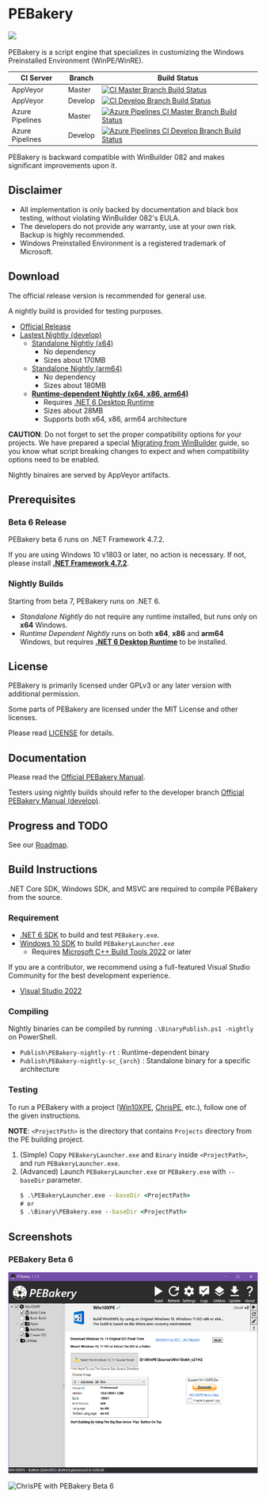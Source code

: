 # PEBakery

<div style="text-align: left">
    <img src="./Image/Banner.svg" height="140">
</div>

PEBakery is a script engine that specializes in customizing the Windows Preinstalled Environment (WinPE/WinRE).

| CI Server       | Branch  | Build Status   |
|-----------------|---------|----------------|
| AppVeyor        | Master  | [![CI Master Branch Build Status](https://ci.appveyor.com/api/projects/status/j3p0v26j7nky0bvu/branch/master?svg=true)](https://ci.appveyor.com/project/ied206/pebakery/branch/master) |
| AppVeyor        | Develop | [![CI Develop Branch Build Status](https://ci.appveyor.com/api/projects/status/j3p0v26j7nky0bvu/branch/develop?svg=true)](https://ci.appveyor.com/project/ied206/pebakery/branch/develop) |
| Azure Pipelines | Master  | [![Azure Pipelines CI Master Branch Build Status](https://dev.azure.com/ied206/pebakery/_apis/build/status/pebakery.pebakery?branchName=master)](https://dev.azure.com/ied206/pebakery/_build/latest?definitionId=5&branchName=master) |
| Azure Pipelines | Develop | [![Azure Pipelines CI Develop Branch Build Status](https://dev.azure.com/ied206/pebakery/_apis/build/status/pebakery.pebakery?branchName=develop)](https://dev.azure.com/ied206/pebakery/_build/latest?definitionId=5&branchName=develop) |

PEBakery is backward compatible with WinBuilder 082 and makes significant improvements upon it.

## Disclaimer

- All implementation is only backed by documentation and black box testing, without violating WinBuilder 082's EULA.
- The developers do not provide any warranty, use at your own risk. Backup is highly recommended.
- Windows Preinstalled Environment is a registered trademark of Microsoft.

## Download

The official release version is recommended for general use.

A nightly build is provided for testing purposes. 

- [Official Release](https://github.com/pebakery/pebakery/releases)
- [Lastest Nightly (develop)](https://ci.appveyor.com/project/ied206/pebakery/build/artifacts?branch=develop)
    - [Standalone Nightly (x64)](https://ci.appveyor.com/api/projects/ied206/PEBakery/artifacts/Publish/PEBakery-nightly-sc_x64.7z?branch=develop)
      - No dependency
      - Sizes about 170MB
    - [Standalone Nightly (arm64)](https://ci.appveyor.com/api/projects/ied206/PEBakery/artifacts/Publish/PEBakery-nightly-sc_arm64.7z?branch=develop)
      - No dependency
      - Sizes about 180MB
    - **[Runtime-dependent Nightly (x64, x86, arm64)](https://ci.appveyor.com/api/projects/ied206/PEBakery/artifacts/Publish/PEBakery-nightly-rt.7z?branch=develop)**
      - Requires [.NET 6 Desktop Runtime](https://dotnet.microsoft.com/en-us/download/dotnet/6.0/runtime)
      - Sizes about 28MB
      - Supports both x64, x86, arm64 architecture

**CAUTION**: Do not forget to set the proper compatibility options for your projects. We have prepared a special [Migrating from WinBuilder](https://github.com/pebakery/pebakery-docs/blob/master/CodingGuide/Migrating.md) guide, so you know what script breaking changes to expect and when compatibility options need to be enabled.

Nightly binaires are served by AppVeyor artifacts. 

## Prerequisites

### Beta 6 Release

PEBakery beta 6 runs on .NET Framework 4.7.2.

If you are using Windows 10 v1803 or later, no action is necessary. If not, please install **[.NET Framework 4.7.2](http://go.microsoft.com/fwlink/?LinkId=863262)**.

### Nightly Builds

Starting from beta 7, PEBakery runs on .NET 6. 

- *Standalone Nightly* do not require any runtime installed, but runs only on **x64** Windows.
- *Runtime Dependent Nightly* runs on both **x64**, **x86** and **arm64** Windows, but requires **[.NET 6 Desktop Runtime](https://dotnet.microsoft.com/en-us/download/dotnet/6.0/runtime)** to be installed.

## License

PEBakery is primarily licensed under GPLv3 or any later version with additional permission.

Some parts of PEBakery are licensed under the MIT License and other licenses.

Please read [LICENSE](./LICENSE) for details.

## Documentation

Please read the [Official PEBakery Manual](https://github.com/pebakery/pebakery-docs).

Testers using nightly builds should refer to the developer branch [Official PEBakery Manual (develop)](https://github.com/pebakery/pebakery-docs/tree/develop).

## Progress and TODO

See our [Roadmap](https://github.com/pebakery/pebakery/projects/2).

## Build Instructions

.NET Core SDK, Windows SDK, and MSVC are required to compile PEBakery from the source.

### Requirement

- [.NET 6 SDK](https://dotnet.microsoft.com/en-us/download/dotnet/6.0) to build and test `PEBakery.exe`.
- [Windows 10 SDK](https://developer.microsoft.com/ko-kr/windows/downloads/windows-10-sdk) to build `PEBakeryLauncher.exe`
    - Requires [Microsoft C++ Build Tools 2022](https://visualstudio.microsoft.com/visual-cpp-build-tools/) or later

If you are a contributor, we recommend using a full-featured Visual Studio Community for the best development experience.

- [Visual Studio 2022](https://visualstudio.microsoft.com/vs/)

### Compiling

Nightly binaries can be compiled by running `.\BinaryPublish.ps1 -nightly` on PowerShell.

- `Publish\PEBakery-nightly-rt` : Runtime-dependent binary
- `Publish\PEBakery-nightly-sc_{arch}` : Standalone binary for a specific architecture

### Testing

To run a PEBakery with a project ([Win10XPE](https://github.com/ChrisRfr/Win10XPE), [ChrisPE](https://github.com/pebakery/chrispe), etc.), follow one of the given instructions.

**NOTE**: `<ProjectPath>` is the directory that contains `Projects` directory from the PE building project.

1. (Simple) Copy `PEBakeryLauncher.exe` and `Binary` inside `<ProjectPath>`, and run `PEBakeryLauncher.exe`.
2. (Advanced) Launch `PEBakeryLauncher.exe` or `PEBakery.exe` with `--baseDir` parameter.
    ```cmd
    $ .\PEBakeryLauncher.exe --baseDir <ProjectPath>
    # or
    $ .\Binary\PEBakery.exe --baseDir <ProjectPath>
    ```

## Screenshots

### PEBakery Beta 6

![Win10XPE with PEBakery Beta 6](./Image/PEBakery-Win10XPE.png)

![ChrisPE with PEBakery Beta 6](./Image/PEBakery-ChrisPE.png)
